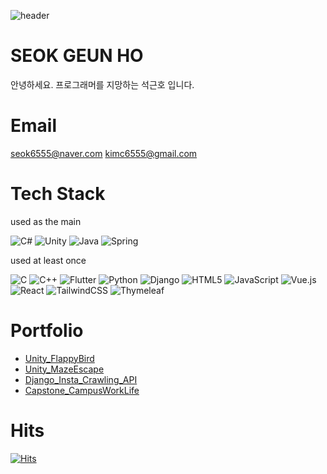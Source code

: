 ![header](https://capsule-render.vercel.app/api?type=wave&color=0:BEF781,100:01DF3A&height=300&section=header&text=Welcome&fontSize=90&desc=SeokGeunHo's%20Github&descAlign=65)

# SEOK GEUN HO
안녕하세요. 프로그래머를 지망하는 석근호 입니다.

# Email
seok6555@naver.com
kimc6555@gmail.com

# Tech Stack
used as the main

![C#](https://img.shields.io/badge/c%23-%23239120.svg?style=for-the-badge&logo=c-sharp&logoColor=white)
![Unity](https://img.shields.io/badge/unity-%23000000.svg?style=for-the-badge&logo=unity&logoColor=white)
![Java](https://img.shields.io/badge/java-%23ED8B00.svg?style=for-the-badge&logo=openjdk&logoColor=white)
![Spring](https://img.shields.io/badge/spring-%236DB33F.svg?style=for-the-badge&logo=spring&logoColor=white)

used at least once

![C](https://img.shields.io/badge/c-%2300599C.svg?style=for-the-badge&logo=c&logoColor=white)
![C++](https://img.shields.io/badge/c++-%2300599C.svg?style=for-the-badge&logo=c%2B%2B&logoColor=white)
![Flutter](https://img.shields.io/badge/Flutter-%2302569B.svg?style=for-the-badge&logo=Flutter&logoColor=white)
![Python](https://img.shields.io/badge/python-3670A0?style=for-the-badge&logo=python&logoColor=ffdd54)
![Django](https://img.shields.io/badge/django-%23092E20.svg?style=for-the-badge&logo=django&logoColor=white)
![HTML5](https://img.shields.io/badge/html5-%23E34F26.svg?style=for-the-badge&logo=html5&logoColor=white)
![JavaScript](https://img.shields.io/badge/javascript-%23323330.svg?style=for-the-badge&logo=javascript&logoColor=%23F7DF1E)
![Vue.js](https://img.shields.io/badge/vuejs-%2335495e.svg?style=for-the-badge&logo=vuedotjs&logoColor=%234FC08D)
![React](https://img.shields.io/badge/react-%2320232a.svg?style=for-the-badge&logo=react&logoColor=%2361DAFB)
![TailwindCSS](https://img.shields.io/badge/tailwindcss-%2338B2AC.svg?style=for-the-badge&logo=tailwind-css&logoColor=white)
![Thymeleaf](https://img.shields.io/badge/Thymeleaf-%23005C0F.svg?style=for-the-badge&logo=Thymeleaf&logoColor=white)

# Portfolio
* [Unity_FlappyBird](https://github.com/seok6555/Unity_FlappyBird "유니티 포트폴리오 FlappyBird")
* [Unity_MazeEscape](https://github.com/seok6555/Unity_MazeEscape "유니티 포트폴리오 MazeEscape")
* [Django_Insta_Crawling_API](https://github.com/seok6555/Django_Insta_Crawling_API "인스타 크롤링 API")
* [Capstone_CampusWorkLife](https://github.com/seok6555/Capstone_CampusWorkLife "캡스톤 디자인 근로생활")

# Hits
[![Hits](https://hits.seeyoufarm.com/api/count/incr/badge.svg?url=https%3A%2F%2Fgithub.com%2Fseok6555&count_bg=%2379C83D&title_bg=%23555555&icon=&icon_color=%23E7E7E7&title=hits&edge_flat=false)](https://hits.seeyoufarm.com)
